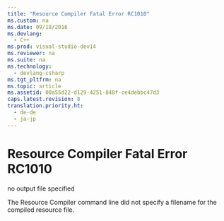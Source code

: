 ```yaml
---
title: "Resource Compiler Fatal Error RC1010"
ms.custom: na
ms.date: 09/18/2016
ms.devlang: 
  - C++
ms.prod: visual-studio-dev14
ms.reviewer: na
ms.suite: na
ms.technology: 
  - devlang-csharp
ms.tgt_pltfrm: na
ms.topic: article
ms.assetid: 00a55d22-d129-4251-848f-ce4debbc47d3
caps.latest.revision: 8
translation.priority.ht: 
  - de-de
  - ja-jp
---
```

# Resource Compiler Fatal Error RC1010
no output file specified  
  
 The Resource Compiler command line did not specify a filename for the compiled resource file.